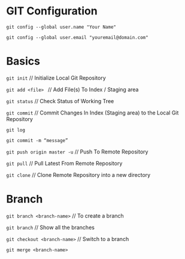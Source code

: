 # GIT Configuration
`git config --global user.name "Your Name"`

`git config --global user.email "youremail@domain.com" `

# Basics
`git init`    // Initialize Local Git Repository

`git add <file> ` // Add File(s) To Index / Staging area

`git status`    // Check Status of Working Tree

`git commit`   // Commit Changes In Index (Staging area) to the Local Git Repository

`git log`

`git commit -m “message”`

`git push origin master -u`   // Push To Remote Repository

`git pull`            // Pull Latest From Remote Repository

`git clone`           // Clone Remote Repository into a new directory

# Branch
`git branch <branch-name>`                // To create a branch

`git branch`				                      // Show all the branches

`git checkout <branch-name>`		          // Switch to a branch


`git merge <branch-name>`


